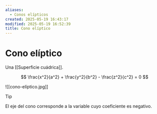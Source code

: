 ```yaml
---
aliases:
  - Conos elípticos
created: 2025-05-19 16:43:17
modified: 2025-05-19 16:52:39
title: Cono elíptico
---
```


# Cono elíptico

Una [[Superficie cuádrica]].

$$
\frac{x^2}{a^2} + \frac{y^2}{b^2} - \frac{z^2}{c^2} = 0
$$

![[cono-elíptico.jpg]]

> [!tip]
> El eje del cono corresponde a la variable cuyo coeficiente es negativo.
